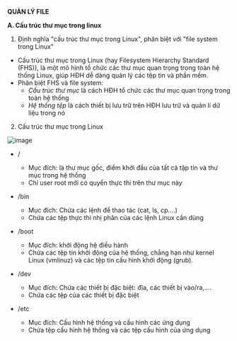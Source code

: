 **QUẢN LÝ FILE**

**A. Cấu trúc thư mục trong linux**

1. Định nghĩa "cấu trúc thư mục trong Linux", phân biệt với "file system trong Linux"
- Cấu trúc thư mục trong Linux (hay Filesystem Hierarchy Standard (FHS)), là một mô hình tổ chức các thư mục quan trọng trong toàn hệ thống Linux, giúp HĐH dễ dàng quản lý các tệp tin và phần mềm.
- Phân biệt FHS và file system:
  - *Cấu trúc thư mục* là cách HĐH tổ chức các thư mục quan trọng trong toàn hệ thống
  - *Hệ thống tệp* là cách thiết bị lưu trữ trên HĐH lưu trữ và quản lí dữ liệu trong nó

2. Cấu trúc thư mục trong Linux
   
![image](https://github.com/user-attachments/assets/74e985d0-a028-421f-abcc-bf9998debbf3)

- /
  - Mục đích: là thư mục gốc, điểm khởi đầu của tất cả tập tin và thư mục trong hệ thống
  - Chỉ user root mới có quyền thực thi trên thư mục này

- /bin
  - Mục đích: Chứa các lệnh để thao tác (cat, ls, cp....)
  - Chứa các tệp thực thi nhị phân của các lệnh Linux cần dùng

- /boot
  - Mục đích: khởi động hệ điều hành
  - Chứa các tệp tin khởi động của hệ thống, chẳng hạn như kernel Linux (vmlinuz) và các tệp tin cấu hình khởi động (grub).

- /dev
  - Mục đích: Chứa các thiết bị đặc biệt: đĩa, các thiết bị vào/ra,....
  - Chứa các tệp của các thiết bị đặc biệt

- /etc
  - Mục đích: Cấu hình hệ thống và cấu hình các ứng dụng
  - Chứa tệp cấu hình hệ thống và các tệp cấu hình của ứng dụng
